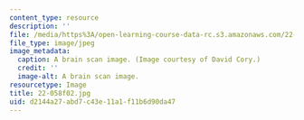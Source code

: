 ```yaml
---
content_type: resource
description: ''
file: /media/https%3A/open-learning-course-data-rc.s3.amazonaws.com/22-058-principles-of-medical-imaging-fall-2002/d2144a27abd7c43e11a1f11b6d90da47_22-058f02.jpg
file_type: image/jpeg
image_metadata:
  caption: A brain scan image. (Image courtesy of David Cory.)
  credit: ''
  image-alt: A brain scan image.
resourcetype: Image
title: 22-058f02.jpg
uid: d2144a27-abd7-c43e-11a1-f11b6d90da47
---
```

